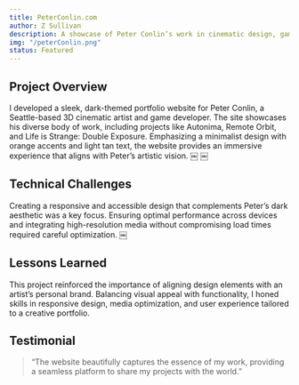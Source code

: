 ```yaml
---
title: PeterConlin.com
author: Z Sullivan
description: A showcase of Peter Conlin’s work in cinematic design, game development, and environment art.
img: "/peterConlin.png"
status: Featured
---
```


## Project Overview

I developed a sleek, dark-themed portfolio website for Peter Conlin, a Seattle-based 3D cinematic artist and game developer. The site showcases his diverse body of work, including projects like Autonima, Remote Orbit, and Life is Strange: Double Exposure. Emphasizing a minimalist design with orange accents and light tan text, the website provides an immersive experience that aligns with Peter’s artistic vision. ￼ ￼

## Technical Challenges

Creating a responsive and accessible design that complements Peter’s dark aesthetic was a key focus. Ensuring optimal performance across devices and integrating high-resolution media without compromising load times required careful optimization. ￼

## Lessons Learned

This project reinforced the importance of aligning design elements with an artist’s personal brand. Balancing visual appeal with functionality, I honed skills in responsive design, media optimization, and user experience tailored to a creative portfolio.

## Testimonial

> “The website beautifully captures the essence of my work, providing a seamless platform to share my projects with the world.”
